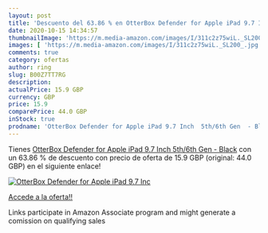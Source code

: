 ```yaml
---
layout: post
title: 'Descuento del 63.86 % en OtterBox Defender for Apple iPad 9.7 Inc'
date: 2020-10-15 14:34:57
thumbnailImage: 'https://m.media-amazon.com/images/I/311c2z75wiL._SL200_.jpg'
images: [ 'https://m.media-amazon.com/images/I/311c2z75wiL._SL200_.jpg' ]
comments: true
category: ofertas
author: ring
slug: B00Z7TT7RG
description:
actualPrice: 15.9 GBP
currency: GBP
price: 15.9
comparePrice: 44.0 GBP
inStock: true
prodname: 'OtterBox Defender for Apple iPad 9.7 Inch  5th/6th Gen  - Black'
---
```


Tienes [OtterBox Defender for Apple iPad 9.7 Inch  5th/6th Gen  - Black](https://www.amazon.co.uk/dp/B00Z7TT7RG/?tag=tolees0a-21) con un 63.86 % de descuento con precio de oferta de 15.9 GBP (original: 44.0 GBP) en el siguiente enlace!

[![OtterBox Defender for Apple iPad 9.7 Inc](https://m.media-amazon.com/images/I/311c2z75wiL._SL200_.jpg)](https://www.amazon.co.uk/dp/B00Z7TT7RG/?tag=tolees0a-21)

[Accede a la oferta!!](https://www.amazon.co.uk/dp/B00Z7TT7RG/?tag=tolees0a-21)

Links participate in Amazon Associate program and might generate a comission on qualifying sales



